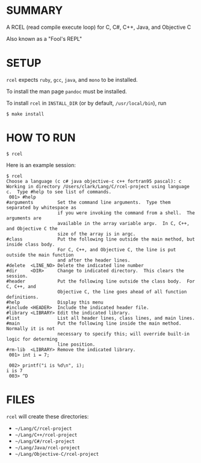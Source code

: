 # SUMMARY

A RCEL (read compile execute loop) for C, C#, C++, Java, and Objective C

Also known as a "Fool's REPL"

# SETUP

`rcel` expects `ruby`, `gcc`, `java`, and `mono` to be installed.

To install the man page `pandoc` must be installed.

To install `rcel` in `INSTALL_DIR` (or by default, `/usr/local/bin`), run

    $ make install

# HOW TO RUN

    $ rcel

Here is an example session:

    $ rcel
    Choose a language (c c# java objective-c c++ fortran95 pascal): c
    Working in directory /Users/clark/Lang/C/rcel-project using language c.  Type #help to see list of commands.
     001> #help
    #arguments         Set the command line arguments.  Type them separated by whitespace as
                       if you were invoking the command from a shell.  The arguments are
                       available in the array variable argv.  In C, C++, and Objective C the
                       size of the array is in argc.
    #class             Put the following line outside the main method, but inside class body.
                       For C, C++, and Objective C, the line is put outside the main function
                       and after the header lines.
    #delete  <LINE_NO> Delete the indicated line number
    #dir     <DIR>     Change to indicated directory.  This clears the session.
    #header            Put the following line outside the class body.  For C, C++, and
                       Objective C, the line goes ahead of all function definitions.
    #help              Display this menu
    #include <HEADER>  Include the indicated header file.
    #library <LIBRARY> Edit the indicated library.
    #list              List all header lines, class lines, and main lines.
    #main              Put the following line inside the main method.  Normally it is not
                       necessary to specify this; will override built-in logic for determing
                       line position.
    #rm-lib  <LIBRARY> Remove the indicated library.
     001> int i = 7;

     002> printf("i is %d\n", i);
    i is 7
     003> ^D

# FILES

`rcel` will create these directories:

* `~/Lang/C/rcel-project`
* `~/Lang/C++/rcel-project`
* `~/Lang/C#/rcel-project`
* `~/Lang/Java/rcel-project`
* `~/Lang/Objective-C/rcel-project`
